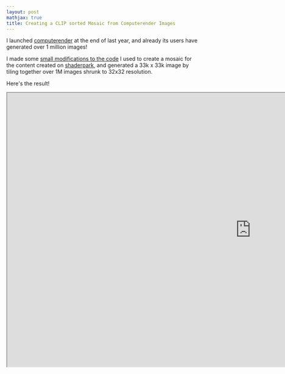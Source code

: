 ```yaml
---
layout: post
mathjax: true
title: Creating a CLIP sorted Mosaic from Computerender Images
---
```


I launched [computerender](https://computerender.com/) at the end of last year, and already its users have generated over 1 million images! 
  
I made some [small modifications to the code](https://github.com/PWhiddy/sp-mosaic/blob/main/mosaic_dl.py) I used to create a mosaic for the content created on [shaderpark](https://shaderpark.com), and generated a 33k x 33k image by tiling together over 1M images shrunk to 32x32 resolution.
  
Here's the result!  
  
<iframe src="https://drive.google.com/file/d/1H3VbeRGF3pajI7BhLHSLpL7TCeLJLCrC/preview" width="1280" height="720" allow="autoplay"></iframe>